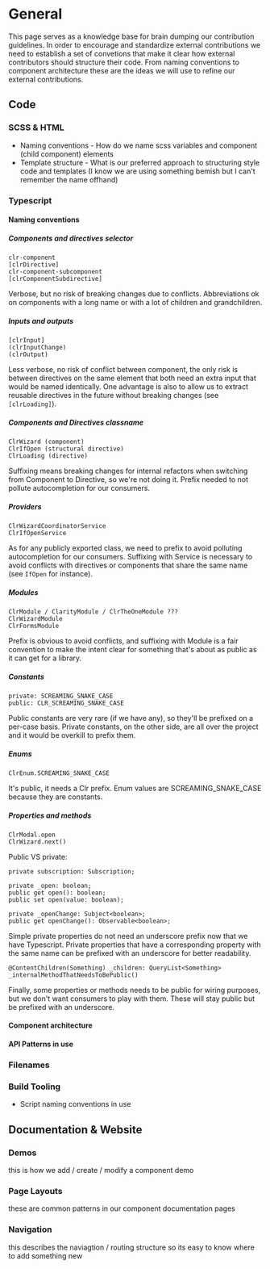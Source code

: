 # General
This page serves as a knowledge base for brain dumping our contribution guidelines. In order to encourage and standardize external contributions we need to establish a set of convetions that make it clear how external contributors should structure their code. From naming conventions to component architecture these are the ideas we will use to refine our external contributions. 

## Code

### SCSS & HTML
* Naming conventions - How do we name scss variables and component (child component) elements
* Template structure - What is our preferred approach to structuring style code and templates (I know we are using something bemish but I can't remember the name offhand)

### Typescript
#### Naming conventions
##### Components and directives selector
```
clr-component
[clrDirective]
clr-component-subcomponent
[clrComponentSubdirective]
```
Verbose, but no risk of breaking changes due to conflicts.
Abbreviations ok on components with a long name or with a lot of children and grandchildren.

##### Inputs and outputs
```
[clrInput]
(clrInputChange)
(clrOutput)
```
Less verbose, no risk of conflict between component, the only risk is between directives on the same element that both need an extra input that would be named identically.
One advantage is also to allow us to extract reusable directives in the future without breaking changes (see `[clrLoading]`).

##### Components and Directives classname
```
ClrWizard (component)
ClrIfOpen (structural directive)
ClrLoading (directive)
```

Suffixing means breaking changes for internal refactors when switching from Component to Directive, so we're not doing it.
Prefix needed to not pollute autocompletion for our consumers.

##### Providers
```
ClrWizardCoordinatorService
ClrIfOpenService
```
As for any publicly exported class, we need to prefix to avoid polluting autocompletion for our consumers. Suffixing with Service is necessary to avoid conflicts with directives or components that share the same name (see 
`IfOpen` for instance).

##### Modules
```
ClrModule / ClarityModule / ClrTheOneModule ???
ClrWizardModule
ClrFormsModule
```
Prefix is obvious to avoid conflicts, and suffixing with Module is a fair convention to make the intent clear for something that's about as public as it can get for a library.

##### Constants
```
private: SCREAMING_SNAKE_CASE
public: CLR_SCREAMING_SNAKE_CASE
```
Public constants are very rare (if we have any), so they'll be prefixed on a per-case basis. Private constants, on the other side, are all over the project and it would be overkill to prefix them.

##### Enums
```
ClrEnum.SCREAMING_SNAKE_CASE
```
It's public, it needs a Clr prefix. Enum values are SCREAMING_SNAKE_CASE because they are constants.

##### Properties and methods
```
ClrModal.open
ClrWizard.next()
```
Public VS private:
```
private subscription: Subscription;

private _open: boolean;
public get open(): boolean;
public set open(value: boolean);

private _openChange: Subject<boolean>;
public get openChange(): Observable<boolean>;
```
Simple private properties do not need an underscore prefix now that we have Typescript.
Private properties that have a corresponding property with the same name can be prefixed with an underscore for better readability.
```
@ContentChildren(Something) _children: QueryList<Something>
_internalMethodThatNeedsToBePublic()
```
Finally, some properties or methods needs to be public for wiring purposes, but we don't want consumers to play with them. These will stay public but be prefixed with an underscore.

#### Component architecture
#### API Patterns in use

### Filenames

### Build Tooling
* Script naming conventions in use

## Documentation & Website
### Demos
this is how we add / create / modify a component demo
### Page Layouts
these are common patterns in our component documentation pages
### Navigation
this describes the naviagtion / routing structure so its easy to know where to add something new
